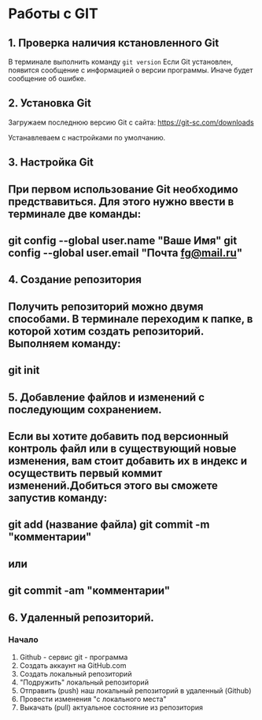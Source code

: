 # Работы с GIT
## 1. Проверка наличия кстановленного Git
В терминале выполнить команду `git version`
Если Git установлен, появится сообщение с информацией о версии программы. Иначе будет сообщение об ошибке.

## 2. Установка Git
Загружаем последнюю версию Git с сайта:
https://git-sc.com/downloads

Устанавлеваем с настройками по умолчанию.

## 3. Настройка Git
При первом использование Git необходимо предствавиться. Для этого нужно ввести в терминале две команды:
---
git config --global user.name "Ваше Имя"
git config --global user.email "Почта fg@mail.ru"
---

## 4. Создание репозитория
Получить репозиторий можно двумя способами.
В терминале переходим к папке, в которой хотим создать репозиторий. Выполняем команду:
---
git init
---

## 5. Добавление файлов и изменений с последующим сохранением.
Если вы хотите добавить под версионный контроль файл или в существующий новые изменения, вам стоит добавить их в индекс и осуществить первый коммит изменений.Добиться этого вы сможете запустив команду:
---
git add (название файла)
git commit -m "комментарии"
---
или
---
git commit -am "комментарии"
---

## 6. Удаленный репозиторий.
### Начало 

  1. Github - сервис 
    git    - программа
  2. Создать аккаунт на GitHub.com
  3. Создать локальный репозиторий
  4. "Подружить" локальный репозиторий
  5. Отправить (push) наш локальный репозиторий в удаленный (Github)
  6. Провести изменения "с локального места"
  7. Выкачать (pull) актуальное состояние из репозитория



